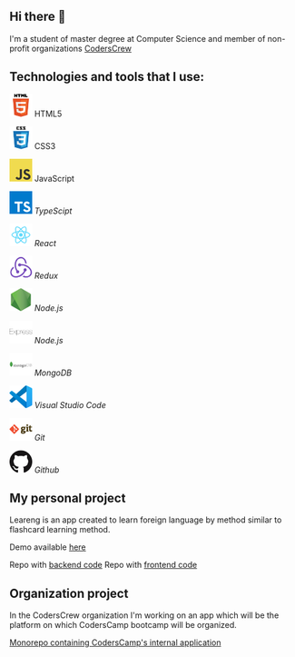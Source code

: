 ## Hi there 👋

I'm a student of master degree at Computer Science and member of non-profit organizations [CodersCrew](https://coderscrew.pl/)

## Technologies and tools that I use:

<div float="left">
<p display='inline'>
    <img width="40px" alt="HTML5" src="https://raw.githubusercontent.com/github/explore/80688e429a7d4ef2fca1e82350fe8e3517d3494d/topics/html/html.png" />
    HTML5
</p>
<p display='inline'>
    <img width="40px" alt="CSS3" src="https://raw.githubusercontent.com/github/explore/80688e429a7d4ef2fca1e82350fe8e3517d3494d/topics/css/css.png" />
    CSS3
</p>
<p display='inline'>
    <img width="40px" alt="JavaScript" src="https://raw.githubusercontent.com/github/explore/80688e429a7d4ef2fca1e82350fe8e3517d3494d/topics/javascript/javascript.png" />
    JavaScript
</p>
</div>
<div float="left">
<p>
    <img width="40px" alt="TypeScipt" src="https://raw.githubusercontent.com/github/explore/80688e429a7d4ef2fca1e82350fe8e3517d3494d/topics/typescript/typescript.png" />
    <em>TypeScipt</em>
</p>
<p>
    <img width="40px" alt="React" src="https://raw.githubusercontent.com/github/explore/80688e429a7d4ef2fca1e82350fe8e3517d3494d/topics/react/react.png" />
    <em>React</em>
</p>
<p>
    <img width="40px" alt="Redux" src="https://raw.githubusercontent.com/github/explore/80688e429a7d4ef2fca1e82350fe8e3517d3494d/topics/redux/redux.png" />
    <em>Redux</em>
</p>
</div>
<div float="left">
<p>
    <img width="40px" alt="Node.js" src="https://raw.githubusercontent.com/github/explore/80688e429a7d4ef2fca1e82350fe8e3517d3494d/topics/nodejs/nodejs.png" />
    <em>Node.js</em>
</p>
<p>
    <img width="40px" alt="Express" src="https://raw.githubusercontent.com/github/explore/80688e429a7d4ef2fca1e82350fe8e3517d3494d/topics/express/express.png" />
    <em>Node.js</em>
</p>
<p>
    <img width="40px" alt="MongoDB" src="https://raw.githubusercontent.com/github/explore/80688e429a7d4ef2fca1e82350fe8e3517d3494d/topics/mongodb/mongodb.png" />
    <em>MongoDB</em>
</p>
</div>
<div float="left">
<p >
    <img width="40px" alt="visualstudiocode" src="https://raw.githubusercontent.com/github/explore/80688e429a7d4ef2fca1e82350fe8e3517d3494d/topics/visual-studio-code/visual-studio-code.png" />
    <em>Visual Studio Code</em>
</p>
<p>
    <img width="40px" alt="git" src="https://raw.githubusercontent.com/github/explore/80688e429a7d4ef2fca1e82350fe8e3517d3494d/topics/git/git.png" />
    <em>Git</em>
</p>
<p>
    <img width="40px" alt="github" src="https://raw.githubusercontent.com/github/explore/78df643247d429f6cc873026c0622819ad797942/topics/github/github.png" />
    <em>Github</em>
</p>
</div>

## My personal project

Leareng is an app created to learn foreign language by method similar to flashcard learning method.

Demo available [here](https://leareng.netlify.app/)

Repo with [backend code](https://github.com/talcia/leareng-backend)
Repo with [frontend code](https://github.com/talcia/leareng-frontend)

## Organization project

In the CodersCrew organization I'm working on an app which will be the platform on which CodersCamp bootcamp will be organized.

[Monorepo containing CodersCamp's internal application](https://github.com/CodersCrew/coderscamp)
